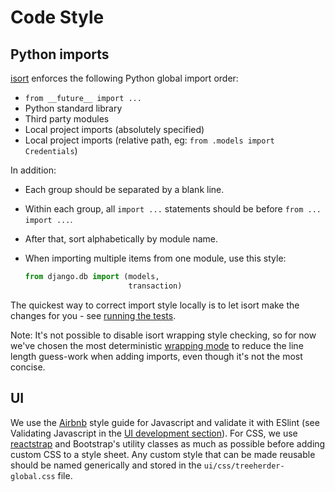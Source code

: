 Code Style
==========

Python imports
--------------

[isort](https://github.com/timothycrosley/isort) enforces the following Python global import order:

* ``from __future__ import ...``
* Python standard library
* Third party modules
* Local project imports (absolutely specified)
* Local project imports (relative path, eg: ``from .models import Credentials``)

In addition:

* Each group should be separated by a blank line.
* Within each group, all ``import ...`` statements should be before ``from ... import ...``.
* After that, sort alphabetically by module name.
* When importing multiple items from one module, use this style:

  ```python
  from django.db import (models,
                         transaction)
  ```

The quickest way to correct import style locally is to let isort make the changes for you - see
[running the tests](common_tasks.html#running-the-tests).

Note: It's not possible to disable isort wrapping style checking, so for now we've chosen the
most deterministic [wrapping mode](https://github.com/timothycrosley/isort#multi-line-output-modes)
to reduce the line length guess-work when adding imports, even though it's not the most concise.

UI
--

We use the [Airbnb](https://github.com/airbnb/javascript) style guide for Javascript and validate it with ESlint (see Validating Javascript in the [UI development section](ui/installation.md#validating-javaScript)). For CSS, we use [reactstrap](https://reactstrap.github.io/) and Bootstrap's utility classes as much as possible before adding custom CSS to a style sheet. Any custom style that can be made reusable should be named generically and stored in the ``ui/css/treeherder-global.css`` file.
